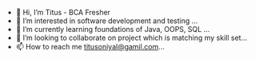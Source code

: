 - 👋 Hi, I’m Titus  - BCA Fresher
- 👀 I’m interested in software development and testing ...
- 🌱 I’m currently learning foundations of Java, OOPS, SQL ...
- 💞️ I’m looking to collaborate on project which is matching my skill set...
- 📫 How to reach me titusoniyal@gamil.com...

<!---
TitusOniyal/TitusOniyal is a ✨ special ✨ repository because its `README.md` (this file) appears on your GitHub profile.
You can click the Preview link to take a look at your changes.
Technical skills:
✨ Programming languages: Java,C# with OOPS, .Net, Cascading style sheets(CSS)
✨ Database: SQL,
✨ Tools: MS Office.
✨ Analysis skills: SDLC methods and Bug analysis.
--->
